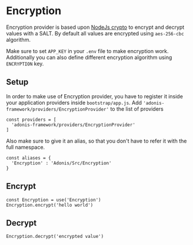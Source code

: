 # Encryption

Encryption provider is based upon [NodeJs crypto](https://nodejs.org/api/crypto.html) to encrypt and decrypt values with a SALT. By default all values are encrypted using `aes-256-cbc` algorithm.

Make sure to set `APP_KEY` in your `.env` file to make encryption work. Additionally you can also define different encryption algorithm using `ENCRYPTION` key.

## Setup

In order to make use of Encryption provider, you have to register it inside your application providers inside `bootstrap/app.js`. Add `'adonis-framework/providers/EncryptionProvider'` to the list of providers

```javascript,line-numbers
const providers = [
  'adonis-framework/providers/EncryptionProvider'
]
```

Also make sure to give it an alias, so that you don't have to refer it with the full namespace.

```javascript,line-numbers
const aliases = {
  'Encryption' : 'Adonis/Src/Encryption'
}
```

## Encrypt

```javascript,line-numbers
const Encryption = use('Encryption')
Encryption.encrypt('hello world')
```

## Decrypt

```javascript,line-numbers
Encryption.decrypt('encrypted value')
```
